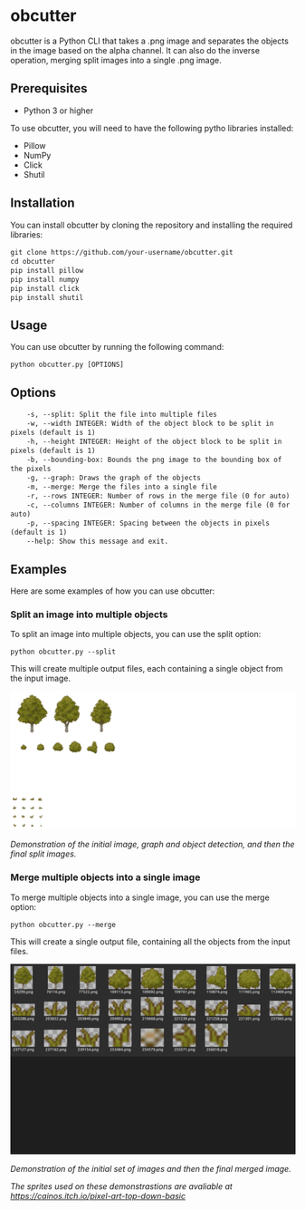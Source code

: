 # obcutter
obcutter is a Python CLI that takes a .png image and separates the objects in the image based on the alpha channel. It can also do the inverse operation, merging split images into a single .png image.

## Prerequisites

- Python 3 or higher

To use obcutter, you will need to have the following pytho libraries installed:

- Pillow
- NumPy
- Click
- Shutil

## Installation

You can install obcutter by cloning the repository and installing the required libraries:

```
git clone https://github.com/your-username/obcutter.git
cd obcutter
pip install pillow
pip install numpy
pip install click
pip install shutil
```

## Usage

You can use obcutter by running the following command:
```
python obcutter.py [OPTIONS]
```

## Options

```
    -s, --split: Split the file into multiple files
    -w, --width INTEGER: Width of the object block to be split in pixels (default is 1)
    -h, --height INTEGER: Height of the object block to be split in pixels (default is 1)
    -b, --bounding-box: Bounds the png image to the bounding box of the pixels
    -g, --graph: Draws the graph of the objects
    -m, --merge: Merge the files into a single file
    -r, --rows INTEGER: Number of rows in the merge file (0 for auto)
    -c, --columns INTEGER: Number of columns in the merge file (0 for auto)
    -p, --spacing INTEGER: Spacing between the objects in pixels (default is 1)
    --help: Show this message and exit.
```
## Examples

Here are some examples of how you can use obcutter:

### Split an image into multiple objects

To split an image into multiple objects, you can use the split option:

```
python obcutter.py --split 
```

This will create multiple output files, each containing a single object from the input image.



![Splitting](./readme_resources/splitting.gif)

*Demonstration of the initial image, graph and object detection, and then the final split images.*

### Merge multiple objects into a single image

To merge multiple objects into a single image, you can use the merge option:

```
python obcutter.py --merge 
```

This will create a single output file, containing all the objects from the input files.

![Merging](./readme_resources/merging.gif)

*Demonstration of the initial set of images and then the final merged image.*

*The sprites used on these demonstrastions are avaliable at https://cainos.itch.io/pixel-art-top-down-basic*
